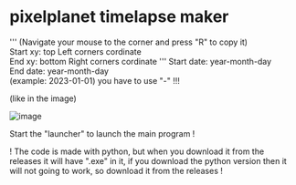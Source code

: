 # pixelplanet timelapse maker
'''
(Navigate your mouse to the corner and press "R" to copy it) 
<br>
Start xy: top Left corners cordinate
<br>
End xy: bottom Right corners cordinate
'''
Start date: year-month-day 
<br>
End date: year-month-day
<br>
(example: 2023-01-01) you have to use "-" !!!

(like in the image)

![image](https://github.com/Batyoaron/pixelplanet_timelapse_maker/assets/111697446/ca9d393f-ef71-48a3-9c77-030b3edf45d4)

Start the "launcher" to launch the main program !

! The code is made with python, but when you download it from the releases it will have ".exe" in it, if you download the python version then it will not going to work, so download it from the releases !
